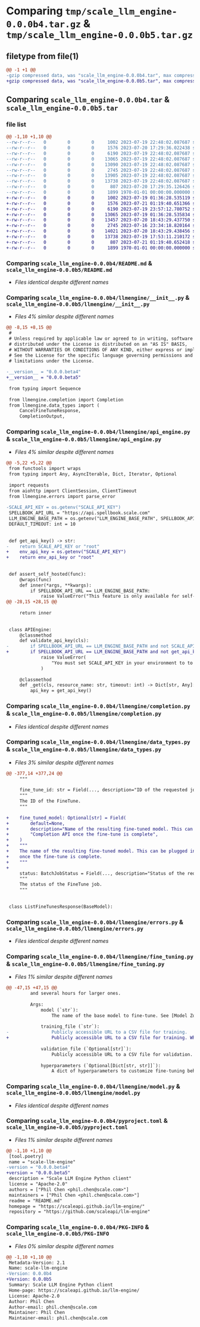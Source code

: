 # Comparing `tmp/scale_llm_engine-0.0.0b4.tar.gz` & `tmp/scale_llm_engine-0.0.0b5.tar.gz`

## filetype from file(1)

```diff
@@ -1 +1 @@
-gzip compressed data, was "scale_llm_engine-0.0.0b4.tar", max compression
+gzip compressed data, was "scale_llm_engine-0.0.0b5.tar", max compression
```

## Comparing `scale_llm_engine-0.0.0b4.tar` & `scale_llm_engine-0.0.0b5.tar`

### file list

```diff
@@ -1,10 +1,10 @@
--rw-r--r--   0        0        0     1002 2023-07-19 22:48:02.087687 scale_llm_engine-0.0.0b4/README.md
--rw-r--r--   0        0        0     1576 2023-07-20 17:29:36.022438 scale_llm_engine-0.0.0b4/llmengine/__init__.py
--rw-r--r--   0        0        0     6190 2023-07-19 22:48:02.087687 scale_llm_engine-0.0.0b4/llmengine/api_engine.py
--rw-r--r--   0        0        0    13065 2023-07-19 22:48:02.087687 scale_llm_engine-0.0.0b4/llmengine/completion.py
--rw-r--r--   0        0        0    13090 2023-07-19 22:48:02.087687 scale_llm_engine-0.0.0b4/llmengine/data_types.py
--rw-r--r--   0        0        0     2745 2023-07-19 22:48:02.087687 scale_llm_engine-0.0.0b4/llmengine/errors.py
--rw-r--r--   0        0        0    13905 2023-07-19 22:48:02.087687 scale_llm_engine-0.0.0b4/llmengine/fine_tuning.py
--rw-r--r--   0        0        0    13738 2023-07-19 22:48:02.087687 scale_llm_engine-0.0.0b4/llmengine/model.py
--rw-r--r--   0        0        0      807 2023-07-20 17:29:35.126426 scale_llm_engine-0.0.0b4/pyproject.toml
--rw-r--r--   0        0        0     1899 1970-01-01 00:00:00.000000 scale_llm_engine-0.0.0b4/PKG-INFO
+-rw-r--r--   0        0        0     1002 2023-07-19 01:36:28.535119 scale_llm_engine-0.0.0b5/README.md
+-rw-r--r--   0        0        0     1576 2023-07-21 01:19:40.651366 scale_llm_engine-0.0.0b5/llmengine/__init__.py
+-rw-r--r--   0        0        0     6190 2023-07-19 23:57:12.780752 scale_llm_engine-0.0.0b5/llmengine/api_engine.py
+-rw-r--r--   0        0        0    13065 2023-07-19 01:36:28.535834 scale_llm_engine-0.0.0b5/llmengine/completion.py
+-rw-r--r--   0        0        0    13457 2023-07-20 18:43:29.437750 scale_llm_engine-0.0.0b5/llmengine/data_types.py
+-rw-r--r--   0        0        0     2745 2023-07-16 23:34:18.820164 scale_llm_engine-0.0.0b5/llmengine/errors.py
+-rw-r--r--   0        0        0    14021 2023-07-20 18:43:29.438456 scale_llm_engine-0.0.0b5/llmengine/fine_tuning.py
+-rw-r--r--   0        0        0    13738 2023-07-19 17:53:11.210172 scale_llm_engine-0.0.0b5/llmengine/model.py
+-rw-r--r--   0        0        0      807 2023-07-21 01:19:40.652418 scale_llm_engine-0.0.0b5/pyproject.toml
+-rw-r--r--   0        0        0     1899 1970-01-01 00:00:00.000000 scale_llm_engine-0.0.0b5/PKG-INFO
```

### Comparing `scale_llm_engine-0.0.0b4/README.md` & `scale_llm_engine-0.0.0b5/README.md`

 * *Files identical despite different names*

### Comparing `scale_llm_engine-0.0.0b4/llmengine/__init__.py` & `scale_llm_engine-0.0.0b5/llmengine/__init__.py`

 * *Files 4% similar despite different names*

```diff
@@ -8,15 +8,15 @@
 #
 # Unless required by applicable law or agreed to in writing, software
 # distributed under the License is distributed on an "AS IS" BASIS,
 # WITHOUT WARRANTIES OR CONDITIONS OF ANY KIND, either express or implied.
 # See the License for the specific language governing permissions and
 # limitations under the License.
 
-__version__ = "0.0.0.beta4"
+__version__ = "0.0.0.beta5"
 
 from typing import Sequence
 
 from llmengine.completion import Completion
 from llmengine.data_types import (
     CancelFineTuneResponse,
     CompletionOutput,
```

### Comparing `scale_llm_engine-0.0.0b4/llmengine/api_engine.py` & `scale_llm_engine-0.0.0b5/llmengine/api_engine.py`

 * *Files 4% similar despite different names*

```diff
@@ -5,22 +5,22 @@
 from functools import wraps
 from typing import Any, AsyncIterable, Dict, Iterator, Optional
 
 import requests
 from aiohttp import ClientSession, ClientTimeout
 from llmengine.errors import parse_error
 
-SCALE_API_KEY = os.getenv("SCALE_API_KEY")
 SPELLBOOK_API_URL = "https://api.spellbook.scale.com"
 LLM_ENGINE_BASE_PATH = os.getenv("LLM_ENGINE_BASE_PATH", SPELLBOOK_API_URL)
 DEFAULT_TIMEOUT: int = 10
 
 
 def get_api_key() -> str:
-    return SCALE_API_KEY or "root"
+    env_api_key = os.getenv("SCALE_API_KEY")
+    return env_api_key or "root"
 
 
 def assert_self_hosted(func):
     @wraps(func)
     def inner(*args, **kwargs):
         if SPELLBOOK_API_URL == LLM_ENGINE_BASE_PATH:
             raise ValueError("This feature is only available for self-hosted users.")
@@ -28,15 +28,15 @@
 
     return inner
 
 
 class APIEngine:
     @classmethod
     def validate_api_key(cls):
-        if SPELLBOOK_API_URL == LLM_ENGINE_BASE_PATH and not SCALE_API_KEY:
+        if SPELLBOOK_API_URL == LLM_ENGINE_BASE_PATH and not get_api_key():
             raise ValueError(
                 "You must set SCALE_API_KEY in your environment to to use the LLM Engine API."
             )
 
     @classmethod
     def _get(cls, resource_name: str, timeout: int) -> Dict[str, Any]:
         api_key = get_api_key()
```

### Comparing `scale_llm_engine-0.0.0b4/llmengine/completion.py` & `scale_llm_engine-0.0.0b5/llmengine/completion.py`

 * *Files identical despite different names*

### Comparing `scale_llm_engine-0.0.0b4/llmengine/data_types.py` & `scale_llm_engine-0.0.0b5/llmengine/data_types.py`

 * *Files 3% similar despite different names*

```diff
@@ -377,14 +377,24 @@
     """
 
     fine_tune_id: str = Field(..., description="ID of the requested job.")
     """
     The ID of the FineTune.
     """
 
+    fine_tuned_model: Optional[str] = Field(
+        default=None,
+        description="Name of the resulting fine-tuned model. This can be plugged into the "
+        "Completion API once the fine-tune is complete",
+    )
+    """
+    The name of the resulting fine-tuned model. This can be plugged into the Completion API
+    once the fine-tune is complete.
+    """
+
     status: BatchJobStatus = Field(..., description="Status of the requested job.")
     """
     The status of the FineTune job.
     """
 
 
 class ListFineTunesResponse(BaseModel):
```

### Comparing `scale_llm_engine-0.0.0b4/llmengine/errors.py` & `scale_llm_engine-0.0.0b5/llmengine/errors.py`

 * *Files identical despite different names*

### Comparing `scale_llm_engine-0.0.0b4/llmengine/fine_tuning.py` & `scale_llm_engine-0.0.0b5/llmengine/fine_tuning.py`

 * *Files 1% similar despite different names*

```diff
@@ -47,15 +47,15 @@
         and several hours for larger ones.
 
         Args:
             model (`str`):
                 The name of the base model to fine-tune. See [Model Zoo](../../model_zoo) for the list of available models to fine-tune.
 
             training_file (`str`):
-                Publicly accessible URL to a CSV file for training.
+                Publicly accessible URL to a CSV file for training. When no validation_file is provided, one will automatically be created using a 10% split of the training_file data.
 
             validation_file (`Optional[str]`):
                 Publicly accessible URL to a CSV file for validation. The validation file is used to compute metrics which let LLM Engine pick the best fine-tuned checkpoint, which will be used for inference when fine-tuning is complete.
 
             hyperparameters (`Optional[Dict[str, str]]`):
                 A dict of hyperparameters to customize fine-tuning behavior.
```

### Comparing `scale_llm_engine-0.0.0b4/llmengine/model.py` & `scale_llm_engine-0.0.0b5/llmengine/model.py`

 * *Files identical despite different names*

### Comparing `scale_llm_engine-0.0.0b4/pyproject.toml` & `scale_llm_engine-0.0.0b5/pyproject.toml`

 * *Files 1% similar despite different names*

```diff
@@ -1,10 +1,10 @@
 [tool.poetry]
 name = "scale-llm-engine"
-version = "0.0.0.beta4"
+version = "0.0.0.beta5"
 description = "Scale LLM Engine Python client"
 license = "Apache-2.0"
 authors = ["Phil Chen <phil.chen@scale.com>"]
 maintainers = ["Phil Chen <phil.chen@scale.com>"]
 readme = "README.md"
 homepage = "https://scaleapi.github.io/llm-engine/"
 repository = "https://github.com/scaleapi/llm-engine"
```

### Comparing `scale_llm_engine-0.0.0b4/PKG-INFO` & `scale_llm_engine-0.0.0b5/PKG-INFO`

 * *Files 0% similar despite different names*

```diff
@@ -1,10 +1,10 @@
 Metadata-Version: 2.1
 Name: scale-llm-engine
-Version: 0.0.0b4
+Version: 0.0.0b5
 Summary: Scale LLM Engine Python client
 Home-page: https://scaleapi.github.io/llm-engine/
 License: Apache-2.0
 Author: Phil Chen
 Author-email: phil.chen@scale.com
 Maintainer: Phil Chen
 Maintainer-email: phil.chen@scale.com
```


